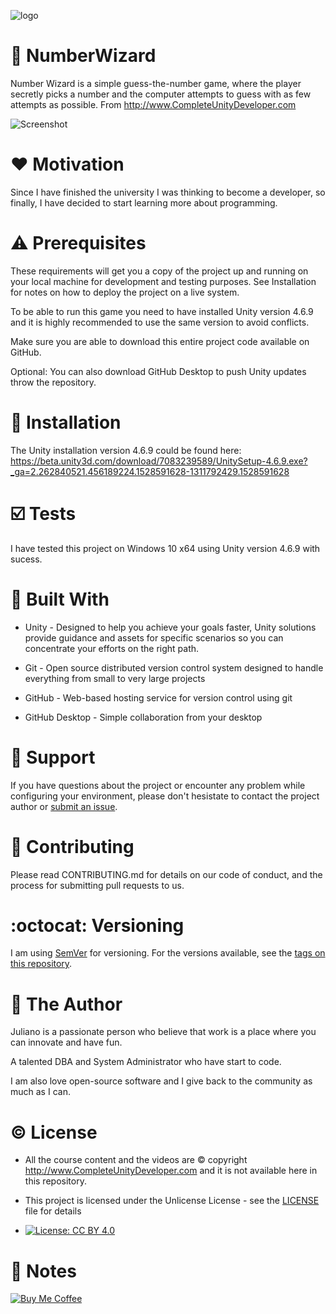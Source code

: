 ![logo](https://github.com/julianotech/NumberWizard/blob/master/logo.jpg)

# :1234: NumberWizard
Number Wizard is a simple guess-the-number game, where the player secretly picks a number and
the computer attempts to guess with as few attempts as possible. From http://www.CompleteUnityDeveloper.com

![Screenshot](https://github.com/julianotech/NumberWizard/blob/master/screenshot.jpg)

# :heart: Motivation

Since I have finished the university I was thinking to become a developer, so finally, I have decided to start learning more about programming.

# :warning: Prerequisites

These requirements will get you a copy of the project up and running on your local machine for development and testing purposes. See Installation for notes on how to deploy the project on a live system.

To be able to run this game you need to have installed Unity version 4.6.9 and it is highly recommended to use the same version to avoid conflicts.

Make sure you are able to download this entire project code available on GitHub. 

Optional: You can also download GitHub Desktop to push Unity updates throw the repository.

# :floppy_disk: Installation

The Unity installation version 4.6.9 could be found here: https://beta.unity3d.com/download/7083239589/UnitySetup-4.6.9.exe?_ga=2.262840521.456189224.1528591628-1311792429.1528591628

# :ballot_box_with_check: Tests

I have tested this project on Windows 10 x64 using Unity version 4.6.9 with sucess.

# :hammer: Built With

- Unity - Designed to help you achieve your goals faster, Unity solutions provide guidance and assets for specific scenarios so you can concentrate your efforts on the right path.

- Git - Open source distributed version control system designed to handle everything from small to very large projects

- GitHub - Web-based hosting service for version control using git

- GitHub Desktop - Simple collaboration from your desktop
    
# :wrench: Support

If you have questions about the project or encounter any problem while configuring your environment, please don't hesistate to contact the project author or [submit an issue](https://github.com/julianotech/NumberWizard/issues/new).
    
# :couple: Contributing

Please read CONTRIBUTING.md for details on our code of conduct, and the process for submitting pull requests to us.
 
# :octocat: Versioning

I am using [SemVer](http://semver.org/) for versioning. For the versions available, see the [tags on this repository](https://github.com/julianotech/NumberWizard/tags).

# :moyai: The Author

Juliano is a passionate person who believe that work is a place where you can innovate and have fun.

A talented DBA and System Administrator who have start to code.

I am also love open-source software and I give back to the community as much as I can.

# :copyright: License

- All the course content and the videos are © copyright http://www.CompleteUnityDeveloper.com and it is not available here in this repository.

- This project is licensed under the Unlicense License - see the [LICENSE](LICENSE) file for details

- [![License: CC BY 4.0](https://img.shields.io/badge/License-CC%20BY%204.0-lightgrey.svg)](https://creativecommons.org/licenses/by/4.0/)

# :page_facing_up: Notes

[![Buy Me Coffee](https://github.com/julianotech/JPianoTiles/blob/master/coffe.png)](https://www.paypal.me/julianotech)
